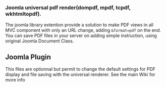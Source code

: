 ### Joomla universal pdf render(dompdf, mpdf, tcpdf, wkhtmltopdf).
The joomla library extention provide a solution to make PDF views in all MVC component with only an URL change, adding `&format=pdf` on the end.  
You can save PDF files in your server on adding simple instruction, using original Joomla Document Class.

## Joomla Plugin

This files are optionnal but permit to change the default settings for PDF display and file saving with the universal renderer.
See the main Wiki for more info